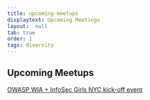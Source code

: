 ```yaml
---
title: upcoming-meetups
displaytext: Upcoming Meetings
layout:  null
tab: true
order: 1
tags: diversity
---
```



## Upcoming Meetups

[OWASP WIA + InfoSec Girls NYC kick-off event](https://www.meetup.com/womeninappsec/events/266965314/)
